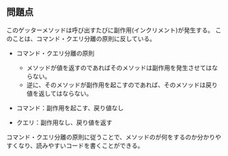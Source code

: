 ## 問題点
このゲッターメソッドは呼び出すたびに副作用(インクリメント)が発生する。
このことは、コマンド・クエリ分離の原則に反している。
- コマンド・クエリ分離の原則
  - メソッドが値を返すのであればそのメソッドは副作用を発生させてはならない。
  - 逆に、そのメソッドが副作用を起こすのであれば、そのメソッドは戻り値を返してはならない。

- コマンド：副作用を起こす、戻り値なし
- クエリ：副作用なし、戻り値を返す

コマンド・クエリ分離の原則に従うことで、メソッドのが何をするのか分かりやすくなり、読みやすいコードを書くことができる。